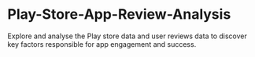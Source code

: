 # Play-Store-App-Review-Analysis
Explore and analyse the Play store data and user reviews data to discover key factors responsible for app engagement and success.

